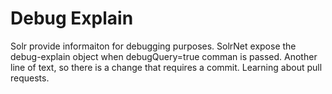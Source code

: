 # Debug Explain
Solr provide informaiton for debugging purposes.  SolrNet expose the debug-explain object when debugQuery=true comman is passed.
Another line of text, so there is a change that requires a commit.  Learning about pull requests.